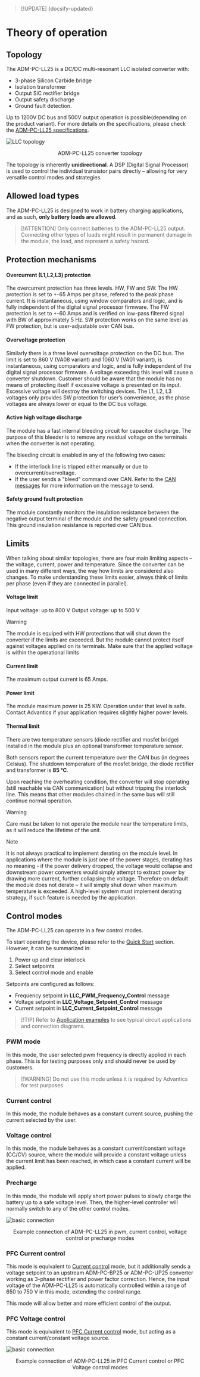 > [!UPDATE] {docsify-updated}
# Theory of operation

## Topology

The ADM-PC-LL25 is a DC/DC multi-resonant LLC isolated converter with:

- 3-phase Silicon Carbide bridge
- Isolation transformer
- Output SiC rectifier bridge
- Output safety discharge
- Ground fault detection.

Up to 1200V DC bus and 500V output operation is possible(depending on the product variant). For more details on the specifications, please check the [ADM-PC-LL25 specifications](power-modules/ADM-PC-LL25/specifications.md).

![LLC topology](images/LLC_topology-LLC_topology.svg ':size=70%')
<figcaption style="text-align: center">ADM-PC-LL25 converter topology</figcaption>

The topology is inherently **unidirectional**. A DSP (Digital Signal Processor) is used to control the individual transistor pairs directly – allowing for very versatile control modes and strategies.

## Allowed load types

The ADM-PC-LL25 is designed to work in battery charging applications, and as such, **only battery loads are allowed**.

>[!ATTENTION] Only connect batteries to the ADM-PC-LL25 output. Connecting other types of loads might result in permanent damage in the module, the load, and represent a safety hazard.

## Protection mechanisms

#### Overcurrent (L1,L2,L3) protection

The overcurrent protection has three levels. HW, FW and SW. The HW protection is set to +-65 Amps per phase, refered to the peak phase current. It is instantaneous, using window comparators and logic, and is fully independent of the digital signal processor firmware. The FW protection is set to +-60 Amps and is verified on low-pass filtered signal with BW of approximately 5 Hz. SW protection works on the same level as FW protection, but is user-adjustable over CAN bus.

#### Overvoltage protection

Similarly there is a three level overvoltage protection on the DC bus. The limit is set to 860 V (VA08 variant) and 1060 V (VA01 variant), is instantaneous, using comparators and logic, and is fully independent of the digital signal processor firmware. A voltage exceeding this level will cause a converter shutdown. Customer should be aware that the module has no means of protecting itself if excessive voltage is presented on its input. Excessive voltage will destroy the switching devices. The L1, L2, L3 voltages only provides SW protection for user’s convenience, as the phase voltages are always lower or equal to the DC bus voltage.

#### Active high voltage discharge

The module has a fast internal bleeding circuit for capacitor discharge. The purpose of this bleeder is to remove any residual voltage on the terminals when the converter is not operating. 

The bleeding circuit is enabled in any of the following two cases:
- If the interlock line is tripped either manually or due to overcurrent/overvoltage.
- If the user sends a "bleed" command over CAN. Refer to the [CAN messages](power-modules/ADM-PC-LL25/ADM-PC-LL25.md#llc_fault_control) for more information on the message to send.

#### Safety ground fault protection

The module constantly monitors the insulation resistance between the negative output terminal of the module and the safety ground connection. This ground insulation resistance is reported over CAN bus.


## Limits

When talking about similar topologies, there are four main limiting aspects – the voltage, current, power and temperature. Since the converter can be used in many different ways, the way how limits are considered also changes. To make understanding these limits easier, always think of limits per phase (even if they are connected in parallel).

#### Voltage limit

Input voltage: up to 800 V
Output voltage: up to 500 V

> [!WARNING]
> The module is equiped with HW protections that will shut down the converter if the limits are exceeded. 
> But the module cannot protect itself against voltages applied on its terminals. Make sure that the applied voltage is within the operational limits


#### Current limit

The maximum output current is 65 Amps. 

#### Power limit

The module maximum power is 25 KW. Operation under that level is safe. Contact Advantics if your application requires slightly higher power levels.

#### Thermal limit

There are two temperature sensors (diode rectifier and mosfet bridge) installed in the module plus an optional transformer temperature sensor. 

Both sensors report the current temperature over the CAN bus (in degrees Celsius). The shutdown temperature of the mosfet bridge, the diode rectifier and transformer is **85 °C**.

Upon reaching the overheating condition, the converter will stop operating (still reachable via CAN communication) but without tripping the interlock line. This means that other modules chained in the same bus will still continue normal operation.

> [!WARNING]
> Care must be taken to not operate the module near the temperature limits, as it will reduce the lifetime of the unit.

> [!NOTE]
> It is not always practical to implement derating on the module level. In applications where the module is just one of the power stages, derating has no meaning - if the power delivery dropped, the voltage would collapse and downstream power converters would simply attempt to extract power by drawing more current, further collapsing the voltage. Therefore on default the module does not derate – it will simply shut down when maximum temperature is exceeded. A high-level system must implement derating strategy, if such feature is needed by the application.

## Control modes

The ADM-PC-LL25 can operate in a few control modes. 

To start operating the device, please refer to the [Quick Start](power-modules/ADM-PC-LL25/quick_start.md) section. However, it can be summarized in:
1. Power up and clear interlock
2. Select setpoints
3. Select control mode and enable

Setpoints are configured as follows:

- Frequency setpoint in **LLC_PWM_Frequency_Control** message
- Voltage setpoint in  **LLC_Voltage_Setpoint_Control** message
- Current setpoint in **LLC_Current_Setpoint_Control** message

>[!TIP] Refer to [Application examples](power-modules/ADM-PC-LL25/application_examples.md) to see typical circuit applications and connection diagrams. 

### PWM mode
In this mode, the user selected pwm frequency is directly applied in each phase. This is for testing purposes only and should never be used by customers.

>[!WARNING] Do not use this mode unless it is required by Advantics for test purposes

### Current control
In this mode, the module behaves as a constant current source, pushing the current selected by the user.

### Voltage control
In this mode, the module behaves as a constant current/constant voltage (CC/CV) source, where the module will provide a constant voltage unless the current limit has been reached, in which case a constant current will be applied.

### Precharge
In this mode, the module will apply short power pulses to slowly charge the battery up to a safe voltage level. Then, the higher-level controller will normally switch to any of the other control modes.

![basic connection](images/LLC_basic_connection-LLC_basic_connection.svg ':size=60%')
<figcaption style="text-align: center">Example connection of ADM-PC-LL25 in pwm, current control, voltage control or precharge modes</figcaption>

### PFC Current control
This mode is equivalent to [Current control](#current-control) mode, but it additionally sends a voltage setpoint to an upstream ADM-PC-BP25 or ADM-PC-UP25 converter working as 3-phase rectifier and power factor correction. Hence, the input voltage of the ADM-PC-LL25 is automatically controlled within a range of 650 to 750 V in this mode, extending the control range.

This mode will allow better and more efficient control of the output.

### PFC Voltage control
This mode is equivalent to [PFC Current control](#pfc-current-control) mode, but acting as a constant current/constant voltage source.


![basic connection](images/app_3phase_charger.svg ':size=80%')
<figcaption style="text-align: center">Example connection of ADM-PC-LL25 in PFC Current control or PFC Voltage control modes</figcaption>
